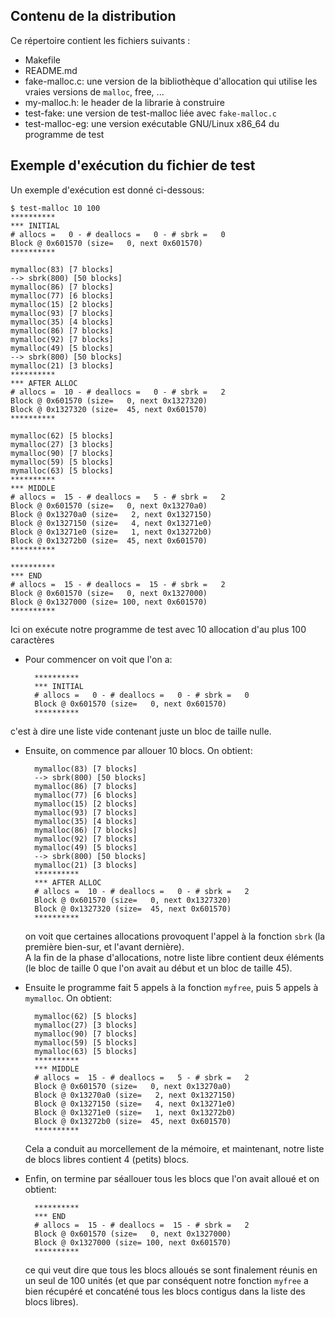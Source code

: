 ## Contenu de la distribution

Ce répertoire contient les fichiers suivants :

- Makefile 
- README.md
- fake-malloc.c: une version de la bibliothèque d'allocation qui utilise les vraies  versions de `malloc`, free, ... 
- my-malloc.h: le header de la librarie à construire
- test-fake: une version de test-malloc liée avec `fake-malloc.c`
- test-malloc-eg: une version exécutable GNU/Linux x86_64 du programme de test 

## Exemple d'exécution du fichier de test

Un exemple d'exécution est donné ci-dessous:

	$ test-malloc 10 100
	**********
	*** INITIAL
	# allocs =   0 - # deallocs =   0 - # sbrk =   0
	Block @ 0x601570 (size=   0, next 0x601570)
	**********

	mymalloc(83) [7 blocks]
	--> sbrk(800) [50 blocks]
	mymalloc(86) [7 blocks]
	mymalloc(77) [6 blocks]
	mymalloc(15) [2 blocks]
	mymalloc(93) [7 blocks]
	mymalloc(35) [4 blocks]
	mymalloc(86) [7 blocks]
	mymalloc(92) [7 blocks]
	mymalloc(49) [5 blocks]
	--> sbrk(800) [50 blocks]
	mymalloc(21) [3 blocks]
	**********
	*** AFTER ALLOC
	# allocs =  10 - # deallocs =   0 - # sbrk =   2
	Block @ 0x601570 (size=   0, next 0x1327320)
	Block @ 0x1327320 (size=  45, next 0x601570)
	**********

	mymalloc(62) [5 blocks]
	mymalloc(27) [3 blocks]
	mymalloc(90) [7 blocks]
	mymalloc(59) [5 blocks]
	mymalloc(63) [5 blocks]
	**********
	*** MIDDLE
	# allocs =  15 - # deallocs =   5 - # sbrk =   2
	Block @ 0x601570 (size=   0, next 0x13270a0)
	Block @ 0x13270a0 (size=   2, next 0x1327150)
	Block @ 0x1327150 (size=   4, next 0x13271e0)
	Block @ 0x13271e0 (size=   1, next 0x13272b0)
	Block @ 0x13272b0 (size=  45, next 0x601570)
	**********

	**********
	*** END
	# allocs =  15 - # deallocs =  15 - # sbrk =   2
	Block @ 0x601570 (size=   0, next 0x1327000)
	Block @ 0x1327000 (size= 100, next 0x601570)
	**********

Ici on exécute notre programme de test avec 10 allocation d'au plus 100 caractères

- Pour commencer on voit que l'on a:

		**********
		*** INITIAL
		# allocs =   0 - # deallocs =   0 - # sbrk =   0
		Block @ 0x601570 (size=   0, next 0x601570)
        **********
 c'est à dire une liste vide contenant juste un bloc de taille nulle.

- Ensuite, on commence par allouer 10 blocs. On obtient:

		mymalloc(83) [7 blocks]
		--> sbrk(800) [50 blocks]
		mymalloc(86) [7 blocks]
		mymalloc(77) [6 blocks]
		mymalloc(15) [2 blocks]
		mymalloc(93) [7 blocks]
		mymalloc(35) [4 blocks]
		mymalloc(86) [7 blocks]
		mymalloc(92) [7 blocks]
		mymalloc(49) [5 blocks]
		--> sbrk(800) [50 blocks]
		mymalloc(21) [3 blocks]
		**********
		*** AFTER ALLOC
		# allocs =  10 - # deallocs =   0 - # sbrk =   2
		Block @ 0x601570 (size=   0, next 0x1327320)
		Block @ 0x1327320 (size=  45, next 0x601570)
		**********
  on voit que certaines allocations provoquent l'appel à la fonction `sbrk` (la
  première bien-sur, et l'avant dernière).
  \
  A la fin de la phase d'allocations, notre liste libre contient deux éléments
  (le bloc de taille 0 que l'on avait au début et un bloc de taille 45).

- Ensuite le programme fait 5 appels à la fonction `myfree`, puis 5 appels à
  `mymalloc`. On obtient:

		mymalloc(62) [5 blocks]
		mymalloc(27) [3 blocks]
		mymalloc(90) [7 blocks]
		mymalloc(59) [5 blocks]
		mymalloc(63) [5 blocks]
		**********
		*** MIDDLE
		# allocs =  15 - # deallocs =   5 - # sbrk =   2
		Block @ 0x601570 (size=   0, next 0x13270a0)
		Block @ 0x13270a0 (size=   2, next 0x1327150)
		Block @ 0x1327150 (size=   4, next 0x13271e0)
		Block @ 0x13271e0 (size=   1, next 0x13272b0)
		Block @ 0x13272b0 (size=  45, next 0x601570)
		**********
  Cela a conduit au morcellement de la mémoire, et maintenant, notre liste de blocs
  libres contient 4 (petits) blocs.

- Enfin, on termine par séallouer tous les blocs que l'on avait alloué et on
  obtient:

		**********
		*** END
		# allocs =  15 - # deallocs =  15 - # sbrk =   2
		Block @ 0x601570 (size=   0, next 0x1327000)
		Block @ 0x1327000 (size= 100, next 0x601570)
		**********
  ce qui veut dire que tous les blocs alloués se sont finalement réunis en un seul 
  de 100 unités (et que par conséquent notre fonction `myfree` a bien récupéré et
  concaténé tous les blocs contigus dans la liste des blocs libres).


